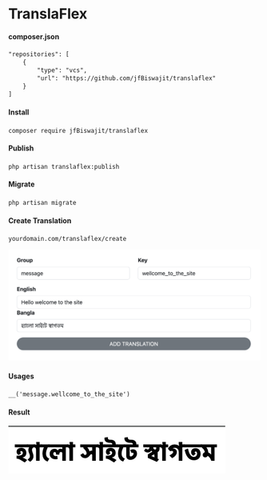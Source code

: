 # TranslaFlex

#### composer.json

```
"repositories": [
    {
        "type": "vcs",
        "url": "https://github.com/jfBiswajit/translaflex"
    }
]

```

#### Install

`composer require jfBiswajit/translaflex`

#### Publish

`php artisan translaflex:publish`

#### Migrate

`php artisan migrate`

#### Create Translation
`yourdomain.com/translaflex/create`

![Create Translation](images/add-translation.png)

#### Usages
`__('message.wellcome_to_the_site')`

#### Result
![Create Translation](images/welcome.png)
